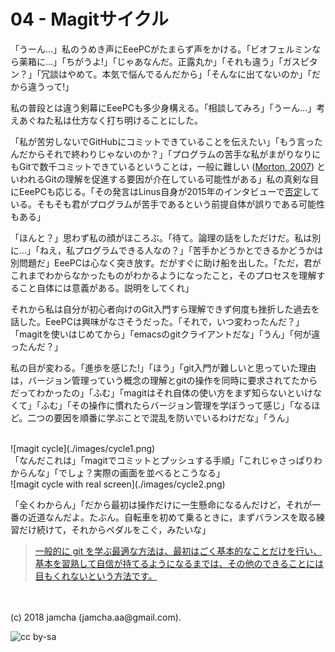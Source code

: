 

# 04 - Magitサイクル

「うーん…」私のうめき声にEeePCがたまらず声をかける。「ビオフェルミンなら薬箱に…」「ちがうよ!」「じゃあなんだ。正露丸か」「それも違う」「ガスピタン？」「冗談はやめて。本気で悩んでるんだから」「そんなに出てないのか」「だから違うって!」  

私の普段とは違う剣幕にEeePCも多少身構える。「相談してみろ」「うーん…」考えあぐねた私は仕方なく打ち明けることにした。  

「私が苦労しないでGitHubにコミットできていることを伝えたい」「もう言ったんだからそれで終わりじゃないのか？」「プログラムの苦手な私がまがりなりにもGitで数千コミットできているということは，一般に難しい ([Morton, 2007](https://gist.github.com/dukeofgaming/2150263)) といわれるGitの理解を促進する要因が介在している可能性がある」私の真剣な目にEeePCも応じる。「その発言はLinus自身が2015年のインタビューで[否定](https://jp.linux.com/news/linuxcom-exclusive/428524-lco2015041401)している。そもそも君がプログラムが苦手であるという前提自体が誤りである可能性もある」  

「ほんと？」思わず私の顔がほころぶ。「待て。論理の話をしただけだ。私は別に…」「ねえ，私プログラムできる人なの？」「苦手かどうかとできるかどうかは別問題だ」EeePCは心なく突き放す。だがすぐに助け船を出した。「ただ，君がこれまでわからなかったものがわかるようになったこと，そのプロセスを理解すること自体には意義がある。説明をしてくれ」  

それから私は自分が初心者向けのGit入門すら理解できず何度も挫折した過去を話した。EeePCは興味がなさそうだった。「それで，いつ変わったんだ？」「magitを使いはじめてから」「emacsのgitクライアントだな」「うん」「何が違ったんだ？」  

私の目が変わる。「進歩を感じた!」「ほう」「git入門が難しいと思っていた理由は，バージョン管理っていう概念の理解とgitの操作を同時に要求されてたからだってわかったの」「ふむ」「magitはそれ自体の使い方をまず知らないといけなくて」「ふむ」「その操作に慣れたらバージョン管理を学ぼうって感じ」「なるほど。二つの要因を順番に学ぶことで混乱を防いでいるわけだな」「うん」  

<br>  
![magit cycle](./images/cycle1.png)  

<br>  
「なんだこれは」「magitでコミットとプッシュする手順」「これじゃさっぱりわからんな」「でしょ？実際の画面を並べるとこうなる」  

<br>  
![magit cycle with real screen](./images/cycle2.png)  

「全くわからん」「だから最初は操作だけに一生懸命になるんだけど，それが一番の近道なんだよ。たぶん。自転車を初めて乗るときに，まずバランスを取る練習だけ続けて，それからペダルをこぐ，みたいな」  

> [一般的に git を学ぶ最適な方法は、最初はごく基本的なことだけを行い、基本を習熟して自信が持てるようになるまでは、その他のできることには目もくれないという方法です。](https://jp.linux.com/news/linuxcom-exclusive/428524-lco2015041401)  

<br>  
<br>  
(c) 2018 jamcha (jamcha.aa@gmail.com).  

![cc by-sa](https://i.creativecommons.org/l/by-sa/4.0/88x31.png)  


